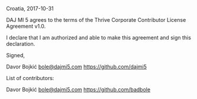 Croatia, 2017-10-31

DAJ MI 5 agrees to the terms of the Thrive Corporate Contributor License
Agreement v1.0.

I declare that I am authorized and able to make this agreement and sign this
declaration.

Signed,

Davor Bojkić bole@dajmi5.com https://github.com/dajmi5

List of contributors:

Davor Bojkić bole@dajmi5.com https://github.com/badbole